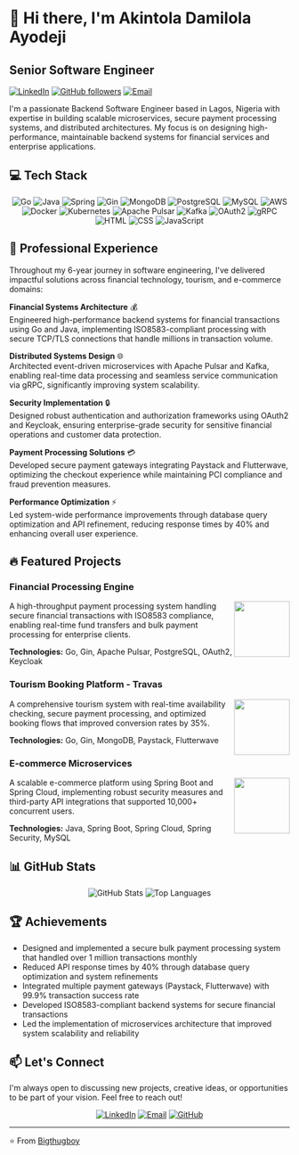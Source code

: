 # 👋 Hi there, I'm Akintola Damilola Ayodeji

## Senior Software Engineer 

[![LinkedIn](https://img.shields.io/badge/LinkedIn-0077B5?style=for-the-badge&logo=linkedin&logoColor=white)](https://www.linkedin.com/in/damilola-akintola-663a62249/)
[![GitHub followers](https://img.shields.io/github/followers/Bigthugboy?style=for-the-badge&logo=github)](https://github.com/Bigthugboy?tab=followers)
[![Email](https://img.shields.io/badge/Email-ayodeji2K@gmail.com-red?style=for-the-badge&logo=gmail&logoColor=white)](mailto:ayodeji2K@gmail.com)

I'm a passionate Backend Software Engineer based in Lagos, Nigeria with expertise in building scalable microservices, secure payment processing systems, and distributed architectures. My focus is on designing high-performance, maintainable backend systems for financial services and enterprise applications.

## 💻 Tech Stack

<div align="center">

![Go](https://img.shields.io/badge/Go-00ADD8?style=for-the-badge&logo=go&logoColor=white)
![Java](https://img.shields.io/badge/Java-ED8B00?style=for-the-badge&logo=openjdk&logoColor=white)
![Spring](https://img.shields.io/badge/Spring-6DB33F?style=for-the-badge&logo=spring&logoColor=white)
![Gin](https://img.shields.io/badge/Gin-00ADD8?style=for-the-badge&logo=go&logoColor=white)
![MongoDB](https://img.shields.io/badge/MongoDB-4EA94B?style=for-the-badge&logo=mongodb&logoColor=white)
![PostgreSQL](https://img.shields.io/badge/PostgreSQL-316192?style=for-the-badge&logo=postgresql&logoColor=white)
![MySQL](https://img.shields.io/badge/MySQL-00000F?style=for-the-badge&logo=mysql&logoColor=white)
![AWS](https://img.shields.io/badge/AWS-232F3E?style=for-the-badge&logo=amazon-aws&logoColor=white)
![Docker](https://img.shields.io/badge/Docker-2496ED?style=for-the-badge&logo=docker&logoColor=white)
![Kubernetes](https://img.shields.io/badge/Kubernetes-326CE5?style=for-the-badge&logo=kubernetes&logoColor=white)
![Apache Pulsar](https://img.shields.io/badge/Apache_Pulsar-066DA5?style=for-the-badge&logo=apache&logoColor=white)
![Kafka](https://img.shields.io/badge/Kafka-231F20?style=for-the-badge&logo=apache-kafka&logoColor=white)
![OAuth2](https://img.shields.io/badge/OAuth2-EB5424?style=for-the-badge&logo=auth0&logoColor=white)
![gRPC](https://img.shields.io/badge/gRPC-4285F4?style=for-the-badge&logo=google&logoColor=white)
![HTML](https://img.shields.io/badge/HTML5-E34F26?style=for-the-badge&logo=html5&logoColor=white)
![CSS](https://img.shields.io/badge/CSS3-1572B6?style=for-the-badge&logo=css3&logoColor=white)
![JavaScript](https://img.shields.io/badge/JavaScript-F7DF1E?style=for-the-badge&logo=javascript&logoColor=black)

</div>

## 🚀 Professional Experience

Throughout my 6-year journey in software engineering, I've delivered impactful solutions across financial technology, tourism, and e-commerce domains:

**Financial Systems Architecture** 💰  
Engineered high-performance backend systems for financial transactions using Go and Java, implementing ISO8583-compliant processing with secure TCP/TLS connections that handle millions in transaction volume.

**Distributed Systems Design** 🌐  
Architected event-driven microservices with Apache Pulsar and Kafka, enabling real-time data processing and seamless service communication via gRPC, significantly improving system scalability.

**Security Implementation** 🔒  
Designed robust authentication and authorization frameworks using OAuth2 and Keycloak, ensuring enterprise-grade security for sensitive financial operations and customer data protection.

**Payment Processing Solutions** 💳  
Developed secure payment gateways integrating Paystack and Flutterwave, optimizing the checkout experience while maintaining PCI compliance and fraud prevention measures.

**Performance Optimization** ⚡  
Led system-wide performance improvements through database query optimization and API refinement, reducing response times by 40% and enhancing overall user experience.

## 🔥 Featured Projects

### Financial Processing Engine
<img align="right" width="100" height="100" src="https://img.shields.io/badge/Go-00ADD8?style=for-the-badge&logo=go&logoColor=white">

A high-throughput payment processing system handling secure financial transactions with ISO8583 compliance, enabling real-time fund transfers and bulk payment processing for enterprise clients.

**Technologies:** Go, Gin, Apache Pulsar, PostgreSQL, OAuth2, Keycloak

### Tourism Booking Platform - Travas
<img align="right" width="100" height="100" src="https://img.shields.io/badge/Go-00ADD8?style=for-the-badge&logo=go&logoColor=white">

A comprehensive tourism system with real-time availability checking, secure payment processing, and optimized booking flows that improved conversion rates by 35%.

**Technologies:** Go, Gin, MongoDB, Paystack, Flutterwave

### E-commerce Microservices
<img align="right" width="100" height="100" src="https://img.shields.io/badge/Java-ED8B00?style=for-the-badge&logo=openjdk&logoColor=white">

A scalable e-commerce platform using Spring Boot and Spring Cloud, implementing robust security measures and third-party API integrations that supported 10,000+ concurrent users.

**Technologies:** Java, Spring Boot, Spring Cloud, Spring Security, MySQL

## 📊 GitHub Stats

<div align="center">
  <img src="https://github-readme-stats.vercel.app/api?username=Bigthugboy&show_icons=true&theme=radical" alt="GitHub Stats" />
  <img src="https://github-readme-stats.vercel.app/api/top-langs/?username=Bigthugboy&layout=compact&theme=radical" alt="Top Languages" />
</div>

## 🏆 Achievements

- Designed and implemented a secure bulk payment processing system that handled over 1 million transactions monthly
- Reduced API response times by 40% through database query optimization and system refinements
- Integrated multiple payment gateways (Paystack, Flutterwave) with 99.9% transaction success rate
- Developed ISO8583-compliant backend systems for secure financial transactions
- Led the implementation of microservices architecture that improved system scalability and reliability

## 📫 Let's Connect

I'm always open to discussing new projects, creative ideas, or opportunities to be part of your vision. Feel free to reach out!

<div align="center">
  
[![LinkedIn](https://img.shields.io/badge/LinkedIn-Connect-blue?style=for-the-badge&logo=linkedin)](https://www.linkedin.com/in/damilola-akintola-663a62249/)
[![Email](https://img.shields.io/badge/Email-Contact-red?style=for-the-badge&logo=gmail)](mailto:ayodeji2K@gmail.com)
[![GitHub](https://img.shields.io/badge/GitHub-Follow-black?style=for-the-badge&logo=github)](https://github.com/Bigthugboy)

</div>

---

⭐️ From [Bigthugboy](https://github.com/Bigthugboy)
